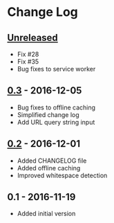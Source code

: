 # Change Log

## [Unreleased]
- Fix #28
- Fix #35
- Bug fixes to service worker

## [0.3] - 2016-12-05
- Bug fixes to offline caching
- Simplified change log
- Add URL query string input

## [0.2] - 2016-12-01
- Added CHANGELOG file
- Added offline caching
- Improved whitespace detection

## 0.1 - 2016-11-19
- Added initial version

[Unreleased]: https://github.com/GustavoFernandes/order-splitter/compare/v0.3...HEAD
[0.3]: https://github.com/GustavoFernandes/order-splitter/compare/v0.2...v0.3
[0.2]: https://github.com/GustavoFernandes/order-splitter/compare/v0.1...v0.2
